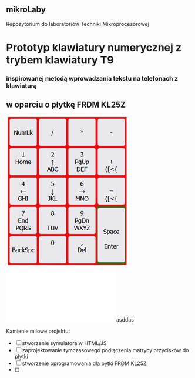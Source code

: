 ## mikroLaby
Repozytorium do laboratoriów Techniki Mikroprocesorowej

# Prototyp klawiatury numerycznej z trybem klawiatury T9
### inspirowanej metodą wprowadzania tekstu na telefonach z klawiaturą
## w oparciu o płytkę FRDM KL25Z

![image](jsSimPNG.png)
![link](wp.pl)asddas

Kamienie milowe projektu:
- [ ] stworzenie symulatora w HTML/JS
- [ ] zaprojektowanie tymczasowego podłączenia matrycy przycisków do płytki
- [ ] stworzenie oprogramowania dla pytki FRDM KL25Z
- [ ] 
